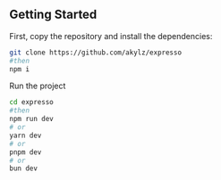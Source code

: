 

## Getting Started

First,  copy the repository and install the dependencies:

```bash
git clone https://github.com/akylz/expresso
#then
npm i
```
Run the project

```bash
cd expresso
#then
npm run dev
# or
yarn dev
# or
pnpm dev
# or
bun dev
```

